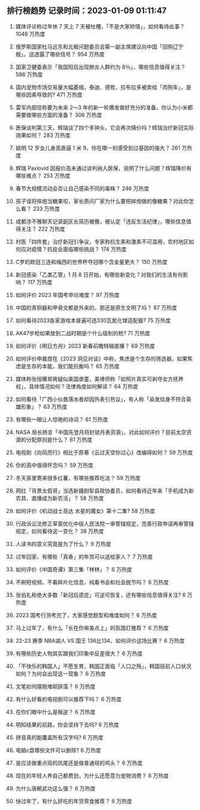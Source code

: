 
## 排行榜趋势 记录时间：2023-01-09 01:11:47
  
  1. 媒体评论称过年休 7 天上 7 天被吐槽，「不是大家矫情」，如何看待此事？ 1048 万热度
    
  2. 俄罗斯国家杜马远东和北极问题委员会第一副主席建议向中国「回购辽宁舰」，这透露了哪些信号？ 954 万热度
    
  3. 国家卫健委表示「我国阳后出现肺炎人群约为 8％」，哪些信息值得关注？ 586 万热度
    
  4. 国内宠物市场交易量大幅萎缩，泰迪、德牧、拉布拉多被卖给「肉狗车」，是哪些因素导致的? 471 万热度
    
  5. 雷军内部信称要为未来 2～3 年的新一轮爆发做好充分的准备，你认为小米都需要做哪些方面的准备？ 306 万热度
    
  6. 医保谈判第三天，辉瑞谈了四个多钟头，它会再次降价吗？辉瑞治疗新冠实际效果如何？ 283 万热度
    
  7. 姚明 12 岁女儿身高直逼 1 米 9，你在哪一刻感受到过基因的强大？ 261 万热度
    
  8. 辉瑞 Paxlovid 因报价高未通过谈判纳入医保，说明了什么问题？辉瑞降价有哪些难点？ 253 万热度
    
  9. 春节大规模流动会否让自己感染不同的毒株？ 246 万热度
    
  10. 孩子误将摔炮当糖果咬，家长质问厂家为什么要把摔炮做的像糖果？对此你怎么看？ 233 万热度
    
  11. 成都涉不雅聊天记录副区长简历被撤，被认定「违反生活纪律」，哪些信息值得关注？ 222 万热度
    
  12. 村医「四件套」治疗新冠引争议，专家称抗生素和激素不可滥用，农村地区如何应对疫情？抗疫会面临哪些挑战？ 174 万热度
    
  13. C罗的欧冠三连和梅西的世界杯夺冠哪个含金量更大？ 150 万热度
    
  14. 新冠感染「乙类乙管」1 月 8 日开始，有哪些新变化？对我们的生活有何影响？ 117 万热度
    
  15. 如何评价 2023 年国考申论难度？ 97 万热度
    
  16. 中国的青铜器和甲骨文都是外来的，那还是原生文明了吗？ 87 万热度
    
  17. 如何看待2023各家游戏本普遍可选330瓦氮化镓适配器? 75 万热度
    
  18. AK47步枪如果放到二战时期是个什么级别的枪? 71 万热度
    
  19. 如何评价《明日方舟》2023 新春前瞻特辑直播？ 69 万热度
    
  20. 如何评价申晨煜在《2023 洞见对谈》中称，焦虑是个生存的筛选器，如果焦虑是生存的本能，我们能抗衡吗？ 65 万热度
    
  21. 媒体称张恒曝郑爽疑似美国虐童，美律师称「如照片真实可剥夺女方抚养权」，具体情况如何？法律角度如何解读？ 64 万热度
    
  22. 如何看待「广西小伙救落水者却因外表引热议」，有人称「染发纹身不符合英雄形象」？ 63 万热度
    
  23. 有哪些一眼让人惊艳的诗词？ 61 万热度
    
  24. NASA 局长扬言「中国先登月将封锁月表资源」，对此如何评价？目前太空资源的分配原则是什么？ 61 万热度
    
  25. 电视剧《向风而行》相比于原著《云过天空你过心》改编得如何？ 59 万热度
    
  26. 你的高中值得怀念吗？ 59 万热度
    
  27. 冬天家里寄来很多红薯，有哪些推荐吃法？ 59 万热度
    
  28. 网红「背景太假哥」当选新疆尉犁县政协委员，如何看待近年来「手机成为新农具、直播成为新农活」？ 58 万热度
    
  29. 如何评价《机动战士高达 水星的魔女》第十二集? 58 万热度
    
  30. 行政诉讼法修正草案优化中级人民法院一审管辖规定，完善行政申请再审管辖规定，如何看待这一变化？ 38 万热度
    
  31. 人读书的意义究竟是为了什么？ 9 万热度
    
  32. 过年回家，有哪些「真香」的年货可以送给家人？ 7 万热度
    
  33. 如何评价《中国奇谭》第三集「林林」？ 6 万热度
    
  34. 不刷短视频、不看碎片化信息，纯看书会和社会脱节吗？ 6 万热度
    
  35. 张伯礼称绝大多数「新冠后遗症」可逆可恢复，还有哪些信息值得关注? 6 万热度
    
  36. 2023 国考行测考完了，大家感觉题型和难度如何？ 6 万热度
    
  37. 马上过年了，有什么「长在你审美点上」的氛围灯推荐？ 6 万热度
    
  38. 22-23 赛季 NBA湖人 VS 国王 136比134，如何评价这场比赛？ 6 万热度
    
  39. 有哪些历史人物其实跟我们印象中反差很大？ 6 万热度
    
  40. 「不快乐的韩国人」不愿生育，韩国正面临「人口之殇」，韩国目前人口状况如何？为何会出现这一现象？ 6 万热度
    
  41. 文笔如何摆脱堆砌辞藻？ 6 万热度
    
  42. 有什么好看的电视剧可以推荐下吗？ 6 万热度
    
  43. 在你们眼中什么是叛逆？ 6 万热度
    
  44. 明知结果的前路，你会坚持下去吗? 6 万热度
    
  45. 拼音真的能覆盖所有汉字吗? 6 万热度
    
  46. 电脑c盘哪些文件可以删除? 6 万热度
    
  47. 是应该做重点班的凤尾还是做普通班的鸡头？ 6 万热度
    
  48. 现在的年轻人养自己都费劲，为什么还愿意为宠物消费？ 6 万热度
    
  49. 为什么唐朝武功这么强？ 6 万热度
    
  50. 快过年了，有什么好吃的年货零食推荐？ 6 万热度
    